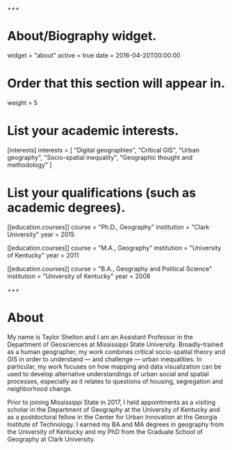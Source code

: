 +++
# About/Biography widget.
widget = "about"
active = true
date = 2016-04-20T00:00:00

# Order that this section will appear in.
weight = 5

# List your academic interests.
[interests]
  interests = [
    "Digital geographies",
    "Critical GIS",
    "Urban geography",
    "Socio-spatial inequality",
    "Geographic thought and methodology"
  ]

# List your qualifications (such as academic degrees).
[[education.courses]]
  course = "Ph.D., Geography"
  institution = "Clark University"
  year = 2015

[[education.courses]]
  course = "M.A., Geography"
  institution = "University of Kentucky"
  year = 2011

[[education.courses]]
  course = "B.A., Geography and Political Science"
  institution = "University of Kentucky"
  year = 2008
 
+++

# About

My name is Taylor Shelton and I am an Assistant Professor in the Department of Geosciences at Mississippi State University. Broadly-trained as a human geographer, my work combines critical socio-spatial theory and GIS in order to understand — and challenge — urban inequalities. In particular, my work focuses on how mapping and data visualization can be used to develop alternative understandings of urban social and spatial processes, especially as it relates to questions of housing, segregation and neighborhood change.

Prior to joining Mississippi State in 2017, I held appointments as a visiting scholar in the Department of Geography at the University of Kentucky and as a postdoctoral fellow in the Center for Urban Innovation at the Georgia Institute of Technology. I earned my BA and MA degrees in geography from the University of Kentucky and my PhD from the Graduate School of Geography at Clark University.
